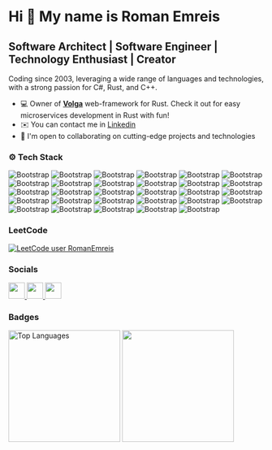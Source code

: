 Hi 👋 My name is Roman Emreis
=============================

Software Architect | Software Engineer | Technology Enthusiast | Creator
---------------------------------

Coding since 2003, leveraging a wide range of languages and technologies, with a strong passion for C#, Rust, and C++.

- 💻 Owner of [**Volga**](https://github.com/RomanEmreis/volga) web-framework for Rust. Check it out for easy microservices development in Rust with fun!
- ✉️ You can contact me in [Linkedin](www.linkedin.com/in/romanemreis)
- 🤝 I'm open to collaborating on cutting-edge projects and technologies

### ⚙️ Tech Stack

![Bootstrap](https://img.shields.io/badge/-.NET-05122A?style=flat-square&logo=.NET&color=353535) ![Bootstrap](https://img.shields.io/badge/-Rust-05122A?style=flat-square&logo=Rust&color=353535) ![Bootstrap](https://img.shields.io/badge/-C%2B%2B-05122A?style=flat-square&logo=C++&color=353535) ![Bootstrap](https://img.shields.io/badge/-C-05122A?style=flat-square&logo=C&color=353535) ![Bootstrap](https://img.shields.io/badge/-Go-05122A?style=flat-square&logo=Go&color=353535) ![Bootstrap](https://img.shields.io/badge/-Java-05122A?style=flat-square&logo=Java&color=353535) ![Bootstrap](https://img.shields.io/badge/-Kotlin-05122A?style=flat-square&logo=Kotlin&color=353535) ![Bootstrap](https://img.shields.io/badge/-JavaScript-05122A?style=flat-square&logo=JavaScript&color=353535) ![Bootstrap](https://img.shields.io/badge/-TypeScript-05122A?style=flat-square&logo=TypeScript&color=353535) ![Bootstrap](https://img.shields.io/badge/-Python-05122A?style=flat-square&logo=Python&color=353535) ![Bootstrap](https://img.shields.io/badge/-React-05122A?style=flat-square&logo=React&color=353535) ![Bootstrap](https://img.shields.io/badge/-Redux-05122A?style=flat-square&logo=Redux&color=353535) ![Bootstrap](https://img.shields.io/badge/-Vue.js-05122A?style=flat-square&logo=Vue.js&color=353535) ![Bootstrap](https://img.shields.io/badge/-Angular-05122A?style=flat-square&logo=Angular&color=353535) ![Bootstrap](https://img.shields.io/badge/-Docker-05122A?style=flat-square&logo=Docker&color=353535) ![Bootstrap](https://img.shields.io/badge/-Podman-05122A?style=flat-square&logo=Podman&color=353535) ![Bootstrap](https://img.shields.io/badge/-Kubernetes-05122A?style=flat-square&logo=Kubernetes&color=353535) ![Bootstrap](https://img.shields.io/badge/-Linux-05122A?style=flat-square&logo=Linux&color=353535) ![Bootstrap](https://img.shields.io/badge/-Git-05122A?style=flat-square&logo=Git&color=353535) ![Bootstrap](https://img.shields.io/badge/-PyTorch-05122A?style=flat-square&logo=PyTorch&color=353535) ![Bootstrap](https://img.shields.io/badge/-TensorFlow-05122A?style=flat-square&logo=TensorFlow&color=353535) ![Bootstrap](https://img.shields.io/badge/-GraphQL-05122A?style=flat-square&logo=GraphQL&color=353535) ![Bootstrap](https://img.shields.io/badge/-PostgreSQL-05122A?style=flat-square&logo=PostgreSQL&color=353535) ![Bootstrap](https://img.shields.io/badge/-MySQL-05122A?style=flat-square&logo=MySQL&color=353535) ![Bootstrap](https://img.shields.io/badge/-MongoDB-05122A?style=flat-square&logo=MongoDB&color=353535) ![Bootstrap](https://img.shields.io/badge/-Redis-05122A?style=flat-square&logo=Redis&color=353535) ![Bootstrap](https://img.shields.io/badge/-AWS-05122A?style=flat-square&logo=AWS&color=353535) ![Bootstrap](https://img.shields.io/badge/-Azure-05122A?style=flat-square&logo=Azure&color=353535) ![Bootstrap](https://img.shields.io/badge/-GCP-05122A?style=flat-square&logo=GCP&color=353535)

### LeetCode
[![LeetCode user RomanEmreis](https://img.shields.io/badge/dynamic/json?style=flat-square&labelColor=black&color=%23ffa116&label=Solved&query=solvedOverTotal&url=https%3A%2F%2Fleetcode-badge.vercel.app%2Fapi%2Fusers%2FRomanEmreis&logo=leetcode&logoColor=yellow)](https://leetcode.com/RomanEmreis/)

### Socials

<p align="left"> <a href="https://www.github.com/RomanEmreis" target="_blank" rel="noreferrer"> <picture> <source media="(prefers-color-scheme: dark)" srcset="https://raw.githubusercontent.com/danielcranney/readme-generator/main/public/icons/socials/github-dark.svg" /> <source media="(prefers-color-scheme: light)" srcset="https://raw.githubusercontent.com/danielcranney/readme-generator/main/public/icons/socials/github.svg" /> <img src="https://raw.githubusercontent.com/danielcranney/readme-generator/main/public/icons/socials/github.svg" width="32" height="32" /> </picture> </a> <a href="https://www.linkedin.com/in/romanemreis" target="_blank" rel="noreferrer"> <picture> <source media="(prefers-color-scheme: dark)" srcset="https://raw.githubusercontent.com/danielcranney/readme-generator/main/public/icons/socials/linkedin-dark.svg" /> <source media="(prefers-color-scheme: light)" srcset="https://raw.githubusercontent.com/danielcranney/readme-generator/main/public/icons/socials/linkedin.svg" /> <img src="https://raw.githubusercontent.com/danielcranney/readme-generator/main/public/icons/socials/linkedin.svg" width="32" height="32" /> </picture> </a> <a href="https://www.x.com/RomanEmreis" target="_blank" rel="noreferrer"> <picture> <source media="(prefers-color-scheme: dark)" srcset="https://raw.githubusercontent.com/danielcranney/readme-generator/main/public/icons/socials/twitter-dark.svg" /> <source media="(prefers-color-scheme: light)" srcset="https://raw.githubusercontent.com/danielcranney/readme-generator/main/public/icons/socials/twitter.svg" /> <img src="https://raw.githubusercontent.com/danielcranney/readme-generator/main/public/icons/socials/twitter.svg" width="32" height="32" /> </picture> </a></p>

### Badges

<div>
  <a href="https://github.com/RomanEmreis"><img height=220 src="https://github-readme-stats.vercel.app/api/top-langs/?username=RomanEmreis&size_weight=0.5&count_weight=0.5&langs_count=5&layout=donut&title_color=f97316&text_color=ffffff&icon_color=ef4444&bg_color=1c1917&hide_border=true&locale=en&custom_title=Top%20%Languages" alt="Top Languages" /></a>
  <a href="http://www.github.com/RomanEmreis"><img height=220 src="https://github-readme-streak-stats.herokuapp.com/?user=RomanEmreis&stroke=ffffff&background=1c1917&ring=f97316&fire=f97316&currStreakNum=ffffff&currStreakLabel=f97316&sideNums=ffffff&sideLabels=ffffff&dates=ffffff&hide_border=true" /></a>
</div>
